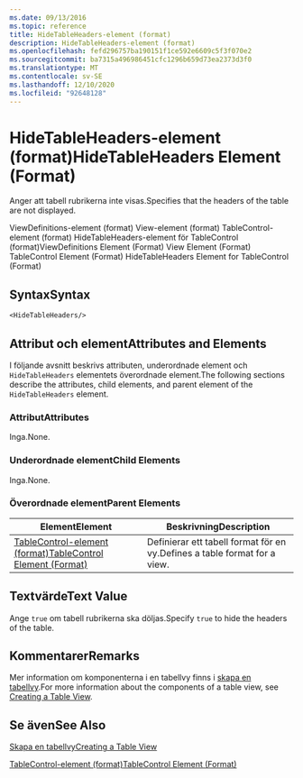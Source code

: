 ```yaml
---
ms.date: 09/13/2016
ms.topic: reference
title: HideTableHeaders-element (format)
description: HideTableHeaders-element (format)
ms.openlocfilehash: fefd296757ba190151f1ce592e6609c5f3f070e2
ms.sourcegitcommit: ba7315a496986451cfc1296b659d73ea2373d3f0
ms.translationtype: MT
ms.contentlocale: sv-SE
ms.lasthandoff: 12/10/2020
ms.locfileid: "92648128"
---
```

# <a name="hidetableheaders-element-format"></a><span data-ttu-id="3a430-103">HideTableHeaders-element (format)</span><span class="sxs-lookup"><span data-stu-id="3a430-103">HideTableHeaders Element (Format)</span></span>

<span data-ttu-id="3a430-104">Anger att tabell rubrikerna inte visas.</span><span class="sxs-lookup"><span data-stu-id="3a430-104">Specifies that the headers of the table are not displayed.</span></span>

<span data-ttu-id="3a430-105">ViewDefinitions-element (format) View-element (format) TableControl-element (format) HideTableHeaders-element för TableControl (format)</span><span class="sxs-lookup"><span data-stu-id="3a430-105">ViewDefinitions Element (Format) View Element (Format) TableControl Element (Format) HideTableHeaders Element for TableControl (Format)</span></span>

## <a name="syntax"></a><span data-ttu-id="3a430-106">Syntax</span><span class="sxs-lookup"><span data-stu-id="3a430-106">Syntax</span></span>

```vb
<HideTableHeaders/>
```

## <a name="attributes-and-elements"></a><span data-ttu-id="3a430-107">Attribut och element</span><span class="sxs-lookup"><span data-stu-id="3a430-107">Attributes and Elements</span></span>

<span data-ttu-id="3a430-108">I följande avsnitt beskrivs attributen, underordnade element och `HideTableHeaders` elementets överordnade element.</span><span class="sxs-lookup"><span data-stu-id="3a430-108">The following sections describe the attributes, child elements, and parent element of the `HideTableHeaders` element.</span></span>

### <a name="attributes"></a><span data-ttu-id="3a430-109">Attribut</span><span class="sxs-lookup"><span data-stu-id="3a430-109">Attributes</span></span>

<span data-ttu-id="3a430-110">Inga.</span><span class="sxs-lookup"><span data-stu-id="3a430-110">None.</span></span>

### <a name="child-elements"></a><span data-ttu-id="3a430-111">Underordnade element</span><span class="sxs-lookup"><span data-stu-id="3a430-111">Child Elements</span></span>

<span data-ttu-id="3a430-112">Inga.</span><span class="sxs-lookup"><span data-stu-id="3a430-112">None.</span></span>

### <a name="parent-elements"></a><span data-ttu-id="3a430-113">Överordnade element</span><span class="sxs-lookup"><span data-stu-id="3a430-113">Parent Elements</span></span>

|<span data-ttu-id="3a430-114">Element</span><span class="sxs-lookup"><span data-stu-id="3a430-114">Element</span></span>|<span data-ttu-id="3a430-115">Beskrivning</span><span class="sxs-lookup"><span data-stu-id="3a430-115">Description</span></span>|
|-------------|-----------------|
|[<span data-ttu-id="3a430-116">TableControl-element (format)</span><span class="sxs-lookup"><span data-stu-id="3a430-116">TableControl Element (Format)</span></span>](./tablecontrol-element-format.md)|<span data-ttu-id="3a430-117">Definierar ett tabell format för en vy.</span><span class="sxs-lookup"><span data-stu-id="3a430-117">Defines a table format for a view.</span></span>|

## <a name="text-value"></a><span data-ttu-id="3a430-118">Textvärde</span><span class="sxs-lookup"><span data-stu-id="3a430-118">Text Value</span></span>

<span data-ttu-id="3a430-119">Ange `true` om tabell rubrikerna ska döljas.</span><span class="sxs-lookup"><span data-stu-id="3a430-119">Specify `true` to hide the headers of the table.</span></span>

## <a name="remarks"></a><span data-ttu-id="3a430-120">Kommentarer</span><span class="sxs-lookup"><span data-stu-id="3a430-120">Remarks</span></span>

<span data-ttu-id="3a430-121">Mer information om komponenterna i en tabellvy finns i [skapa en tabellvy](./creating-a-table-view.md).</span><span class="sxs-lookup"><span data-stu-id="3a430-121">For more information about the components of a table view, see [Creating a Table View](./creating-a-table-view.md).</span></span>

## <a name="see-also"></a><span data-ttu-id="3a430-122">Se även</span><span class="sxs-lookup"><span data-stu-id="3a430-122">See Also</span></span>

[<span data-ttu-id="3a430-123">Skapa en tabellvy</span><span class="sxs-lookup"><span data-stu-id="3a430-123">Creating a Table View</span></span>](./creating-a-table-view.md)

[<span data-ttu-id="3a430-124">TableControl-element (format)</span><span class="sxs-lookup"><span data-stu-id="3a430-124">TableControl Element (Format)</span></span>](./tablecontrol-element-format.md)
